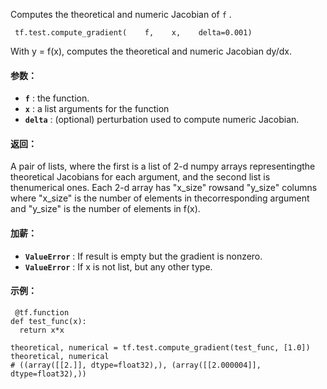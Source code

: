 Computes the theoretical and numeric Jacobian of  `f` .

```
 tf.test.compute_gradient(    f,    x,    delta=0.001) 
```

With y = f(x), computes the theoretical and numeric Jacobian dy/dx.

#### 参数：
- **`f`** : the function.
- **`x`** : a list arguments for the function
- **`delta`** : (optional) perturbation used to compute numeric Jacobian.


#### 返回：
A pair of lists, where the first is a list of 2-d numpy arrays representingthe theoretical Jacobians for each argument, and the second list is thenumerical ones. Each 2-d array has "x_size" rowsand "y_size" columns where "x_size" is the number of elements in thecorresponding argument and "y_size" is the number of elements in f(x).

#### 加薪：
- **`ValueError`** : If result is empty but the gradient is nonzero.
- **`ValueError`** : If x is not list, but any other type.


#### 示例：


```
 @tf.function
def test_func(x):
  return x*x

theoretical, numerical = tf.test.compute_gradient(test_func, [1.0])
theoretical, numerical
# ((array([[2.]], dtype=float32),), (array([[2.000004]], dtype=float32),))
 
```

